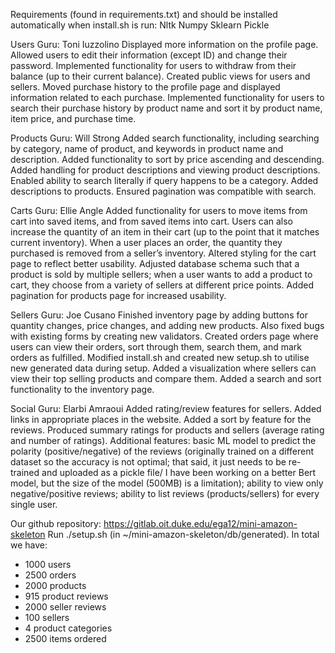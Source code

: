 Requirements (found in requirements.txt) and should be installed automatically when install.sh is run:
Nltk
Numpy
Sklearn
Pickle




Users Guru: Toni Iuzzolino
Displayed more information on the profile page. Allowed users to edit their information (except ID) and change their password. Implemented functionality for users to withdraw from their balance (up to their current balance). Created public views for users and sellers. Moved purchase history to the profile page and displayed information related to each purchase. Implemented functionality for users to search their purchase history by product name and sort it by product name, item price, and purchase time.


Products Guru: Will Strong
Added search functionality, including searching by category, name of product, and keywords in product name and description. Added functionality to sort by price ascending and descending. Added handling for product descriptions and viewing product descriptions. Enabled ability to search literally if query happens to be a category. Added descriptions to products. Ensured pagination was compatible with search.


Carts Guru: Ellie Angle
Added functionality for users to move items from cart into saved items, and from saved items into cart. Users can also increase the quantity of an item in their cart (up to the point that it matches current inventory). When a user places an order, the quantity they purchased is removed from a seller’s inventory. Altered styling for the cart page to reflect better usability. Adjusted database schema such that a product is sold by multiple sellers; when a user wants to add a product to cart, they choose from a variety of sellers at different price points. Added pagination for products page for increased usability.


Sellers Guru: Joe Cusano
Finished inventory page by adding buttons for quantity changes, price changes, and adding new products. Also fixed bugs with existing forms by creating new validators. Created orders page where users can view their orders, sort through them, search them, and mark orders as fulfilled. Modified install.sh and created new setup.sh to utilise new generated data during setup. Added a visualization where sellers can view their top selling products and compare them. Added a search and sort functionality to the inventory page.


Social Guru: Elarbi Amraoui
Added rating/review features for sellers. Added links in appropriate places in the website. Added a sort by feature for the reviews. Produced summary ratings for products and sellers (average rating and number of ratings). Additional features: basic ML model to predict the polarity (positive/negative) of the reviews (originally trained on a different dataset so the accuracy is not optimal; that said, it just needs to be re-trained and uploaded as a pickle file/ I have been working on a better Bert model, but the size of the model (500MB) is a limitation); ability to view only negative/positive reviews; ability to list reviews (products/sellers) for every single user.


Our github repository: https://gitlab.oit.duke.edu/ega12/mini-amazon-skeleton
Run ./setup.sh (in ~/mini-amazon-skeleton/db/generated). 
In total we have: 
* 1000 users
* 2500 orders
* 2000 products
* 915 product reviews
* 2000 seller reviews
* 100 sellers
* 4 product categories
* 2500 items ordered
